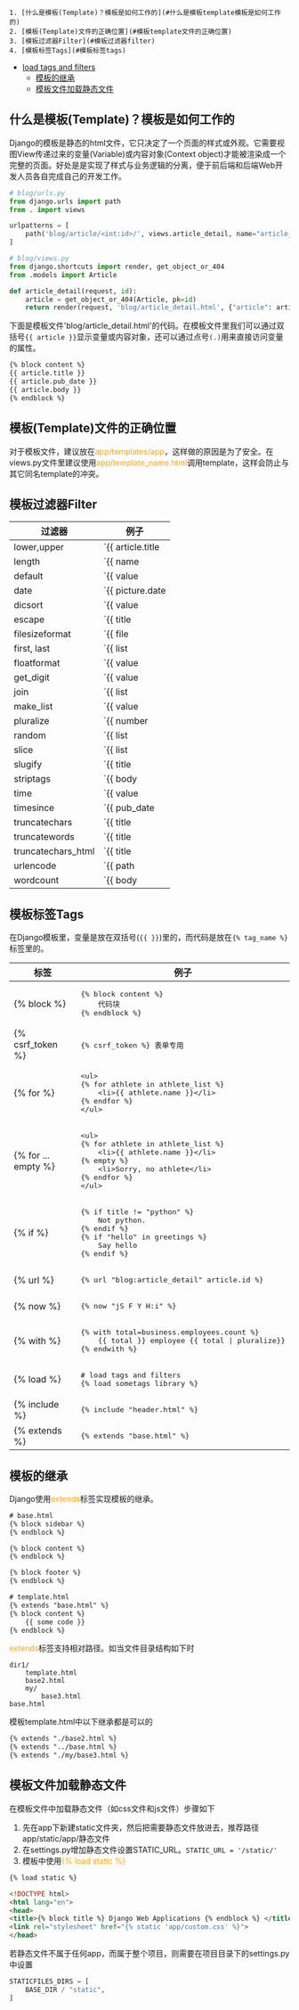 <!-- TOC -->

    1. [什么是模板(Template)？模板是如何工作的](#什么是模板template模板是如何工作的)
    2. [模板(Template)文件的正确位置](#模板template文件的正确位置)
    3. [模板过滤器Filter](#模板过滤器filter)
    4. [模板标签Tags](#模板标签tags)
- [load tags and filters](#load-tags-and-filters)
  - [模板的继承](#模板的继承)
  - [模板文件加载静态文件](#模板文件加载静态文件)

<!-- /TOC -->

## 什么是模板(Template)？模板是如何工作的

Django的模板是静态的html文件，它只决定了一个页面的样式或外观。它需要视图View传递过来的变量(Variable)或内容对象(Context object)才能被渲染成一个完整的页面。好处是是实现了样式与业务逻辑的分离，便于前后端和后端Web开发人员各自完成自己的开发工作。

```python
# blog/urls.py
from django.urls import path
from . import views

urlpatterns = [
    path('blog/article/<int:id>/', views.article_detail, name="article_detail")
]

# blog/views.py
from django.shortcuts import render, get_object_or_404
from .models import Article

def article_detail(request, id):
    article = get_object_or_404(Article, pk=id)
    return render(request, 'blog/article_detail.html', {"article": article})
```

下面是模板文件'blog/article_detail.html'的代码。在模板文件里我们可以通过双括号`{{ article }}`显示变量或内容对象，还可以通过点号`(.)`用来直接访问变量的属性。

```html
{% block content %}
{{ article.title }}
{{ article.pub_date }}
{{ article.body }}
{% endblock %}
```

## 模板(Template)文件的正确位置

对于模板文件，建议放在<font color='orange'>app/templates/app</font>，这样做的原因是为了安全。在views.py文件里建议使用<font color='orange'>app/template_name.html</font>调用template，这样会防止与其它同名template的冲突。

## 模板过滤器Filter

| 过滤器 | 例子 |
| --- | --- |
| lower,upper | `{{ article.title | lower }}` 大小写 |
| length | `{{ name | length}}` 长度 |
| default | `{{ value | default: "0"}}` 默认值 |
| date | `{{ picture.date | date:"Y-m-j" }}` 日期格式 |
| dicsort | `{{ value | dicsort:"name" }}` 字典排序 |
| escape | `{{ title | escape}}` 转义 |
| filesizeformat | `{{ file | filesizeformat }}` 文件大小 |
| first, last | `{{ list | first }}` 首或尾 |
| floatformat | `{{ value | floatformat }}` 浮点格式 |
| get_digit | `{{ value | get_digit }}` 位数 |
| join | `{{ list | join: "," }}` 字符链接 |
| make_list | `{{ value | make_list }}` 转字符串 |
| pluralize | `{{ number | pluralize }}` 复数 |
| random | `{{ list | random }}` 随机 |
| slice | `{{ list | slice: ":2" }}` 切 |
| slugify | `{{ title | slugify }}` 转为slug |
| striptags | `{{ body | striptags }}` 去除tags |
| time | `{{ value | time:"H:i" }}` 时间格式 |
| timesince | `{{ pub_date | timesince: given_date }}` | 
| truncatechars | `{{ title | truncatechars: 10 }}`  |
| truncatewords | `{{ title | truncatewords: 2 }}`  |
| truncatechars_html | `{{ title | truncatechars_html: 2 }}` |
| urlencode | `{{ path | urlencode }}` URL转义 |
| wordcount | `{{ body | wordcount }}` 单词字数 |

## 模板标签Tags

在Django模板里，变量是放在双括号(`{{ }}`)里的，而代码是放在`{% tag_name %}`标签里的。

<table>
<thead>
<th>标签</th>
<th>例子</th>
</thead>
<tbody>
<tr>
<td>{% block %}</td>
<td>
<pre>
{% block content %}
    代码块
{% endblock %}
</pre>
</td>
</tr>
<tr>
<td>{% csrf_token %}</td>
<td>
<pre>
{% csrf_token %} 表单专用
</pre>
</td>
</tr>
<tr>
<td>{% for %}</td>
<td>
<pre>
&ltul>
{% for athlete in athlete_list %}
    &ltli>{{ athlete.name }}&lt/li>
{% endfor %}
&lt/ul>
</pre>
</td>
</tr>
<tr>
<td>{% for ... empty %}</td>
<td>
<pre>
&ltul>
{% for athlete in athlete_list %}
    &ltli>{{ athlete.name }}&lt/li>
{% empty %}
    &ltli>Sorry, no athlete&lt/li>
{% endfor %}
&lt/ul>
</pre>
</td>
</tr>
<tr>
<td>{% if %}</td>
<td>
<pre>
{% if title != "python" %}
    Not python.
{% endif %}
{% if "hello" in greetings %}
    Say hello
{% endif %}
</pre>
</td>
</tr>
<tr>
<td>{% url %}</td>
<td>
<pre>
{% url "blog:article_detail" article.id %}
</pre>
</td>
</tr>
<tr>
<td>{% now %}</td>
<td>
<pre>
{% now "jS F Y H:i" %}
</pre>
</td>
</tr>
<tr>
<td>{% with %}</td>
<td>
<pre>
{% with total=business.employees.count %}
    {{ total }} employee {{ total | pluralize}}
{% endwith %}
</pre>
</td>
</tr>
<tr>
<td>{% load %}</td>
<td>
<pre>
# load tags and filters
{% load sometags library %}
</pre>
</td>
</tr>
<tr>
<td>{% include %}</td>
<td>
<pre>
{% include "header.html" %}
</pre>
</td>
</tr>
<tr>
<td>{% extends %}</td>
<td>
<pre>
{% extends "base.html" %}
</pre>
</td>
</tr>
</tbody>
</table>

## 模板的继承

Django使用<font color='orange'>extends</font>标签实现模板的继承。

```html
# base.html
{% block sidebar %}
{% endblock %}

{% block content %}
{% endblock %}

{% block footer %}
{% endblock %}

# template.html
{% extends "base.html" %}
{% block content %}
    {{ some code }}
{% endblock %}
```

<font color='orange'>extends</font>标签支持相对路径。如当文件目录结构如下时
```text
dir1/
    template.html
    base2.html
    my/
        base3.html
base.html
```
模板template.html中以下继承都是可以的
```html
{% extends "./base2.html %}
{% extends "../base.html %}
{% extends "./my/base3.html %}
```

## 模板文件加载静态文件

在模板文件中加载静态文件（如css文件和js文件）步骤如下
1. 先在app下新建static文件夹，然后把需要静态文件放进去，推荐路径app/static/app/静态文件
2. 在settings.py增加静态文件设置STATIC_URL。`STATIC_URL = '/static/'`
3. 模板中使用<font color='orange'>{% load static %}</font>

```html
{% load static %}

<!DOCTYPE html>
<html lang="en">
<head>
<title>{% block title %} Django Web Applications {% endblock %} </title>
<link rel="stylesheet" href="{% static 'app/custom.css' %}">
</head>
```

若静态文件不属于任何app，而属于整个项目，则需要在项目目录下的settings.py中设置
```python
STATICFILES_DIRS = [
    BASE_DIR / "static",
]
```
